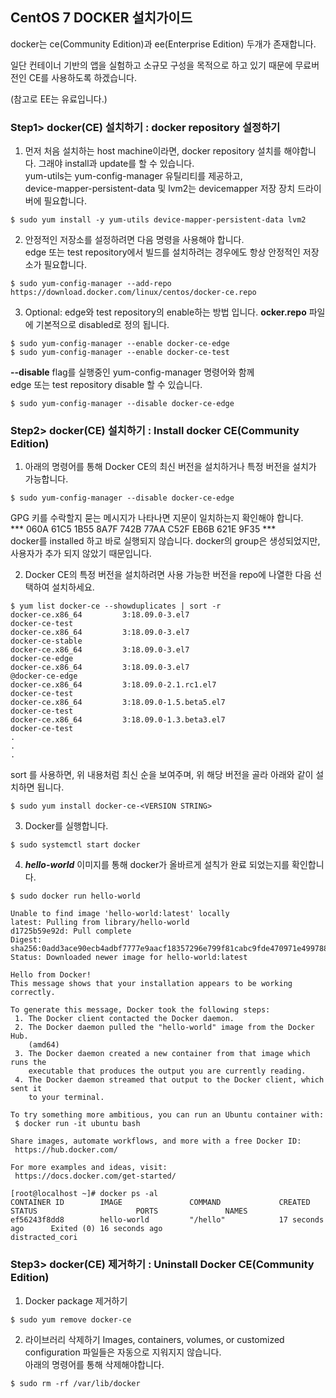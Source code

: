 ## CentOS 7 DOCKER 설치가이드
docker는 ce(Community Edition)과 ee(Enterprise Edition) 두개가 존재합니다.

일단 컨테이너 기반의 앱을 실험하고 소규모 구성을 목적으로 하고 있기 때문에 무료버전인 CE를 사용하도록 하겠습니다. 

(참고로 EE는 유료입니다.)

### Step1> docker(CE) 설치하기 : docker repository 설정하기
1. 먼저 처음 설치하는 host machine이라면, docker repository 설치를 해야합니다. 그래야 install과 update를 할 수 있습니다.  
yum-utils는 yum-config-manager 유틸리티를 제공하고,  
device-mapper-persistent-data 및 lvm2는 devicemapper 저장 장치 드라이버에 필요합니다.
```{.text}
$ sudo yum install -y yum-utils device-mapper-persistent-data lvm2
```  

2. 안정적인 저장소를 설정하려면 다음 명령을 사용해야 합니다.  
edge 또는 test repository에서 빌드를 설치하려는 경우에도 항상 안정적인 저장소가 필요합니다.
```{.text}
$ sudo yum-config-manager --add-repo https://download.docker.com/linux/centos/docker-ce.repo
```  

3. Optional: edge와 test repository의 enable하는 방법 입니다. **ocker.repo** 파일에 기본적으로 disabled로 정의 됩니다.  
```{.text}
$ sudo yum-config-manager --enable docker-ce-edge
$ sudo yum-config-manager --enable docker-ce-test
```
**--disable** flag를 실행중인 yum-config-manager 명령어와 함께  
edge 또는 test repository disable 할 수 있습니다.
```{.text}
$ sudo yum-config-manager --disable docker-ce-edge
```

### Step2> docker(CE) 설치하기 : Install docker CE(Community Edition)
1. 아래의 명령어를 통해 Docker CE의 최신 버전을 설치하거나 특정 버전을 설치가 가능합니다.
```{.text}
$ sudo yum-config-manager --disable docker-ce-edge
```
GPG 키를 수락할지 묻는 메시지가 나타나면 지문이 일치하는지 확인해야 합니다.  
*** 060A 61C5 1B55 8A7F 742B 77AA C52F EB6B 621E 9F35 ***  
docker를 installed 하고 바로 실행되지 않습니다. docker의 group은 생성되었지만, 사용자가 추가 되지 않았기 때문입니다.  

2. Docker CE의 특정 버전을 설치하려면 사용 가능한 버전을 repo에 나열한 다음 선택하여 설치하세요.
```{.text}
$ yum list docker-ce --showduplicates | sort -r
docker-ce.x86_64         3:18.09.0-3.el7                        docker-ce-test
docker-ce.x86_64         3:18.09.0-3.el7                        docker-ce-stable
docker-ce.x86_64         3:18.09.0-3.el7                        docker-ce-edge
docker-ce.x86_64         3:18.09.0-3.el7                        @docker-ce-edge
docker-ce.x86_64         3:18.09.0-2.1.rc1.el7                  docker-ce-test
docker-ce.x86_64         3:18.09.0-1.5.beta5.el7                docker-ce-test
docker-ce.x86_64         3:18.09.0-1.3.beta3.el7                docker-ce-test
.
.
.
```
sort 를 사용하면, 위 내용처럼 최신 순을 보여주며, 위 해당 버전을 골라 아래와 같이 설치하면 됩니다.
```{.text}
$ sudo yum install docker-ce-<VERSION STRING>
```

3. Docker를 실행합니다.  
```{.text}
$ sudo systemctl start docker
```

4. ***hello-world*** 이미지를 통해 docker가 올바르게 설칙가 완료 되었는지를 확인합니다.
```{.text}
$ sudo docker run hello-world

Unable to find image 'hello-world:latest' locally
latest: Pulling from library/hello-world
d1725b59e92d: Pull complete
Digest: sha256:0add3ace90ecb4adbf7777e9aacf18357296e799f81cabc9fde470971e499788
Status: Downloaded newer image for hello-world:latest

Hello from Docker!
This message shows that your installation appears to be working correctly.

To generate this message, Docker took the following steps:
 1. The Docker client contacted the Docker daemon.
 2. The Docker daemon pulled the "hello-world" image from the Docker Hub.
    (amd64)
 3. The Docker daemon created a new container from that image which runs the
    executable that produces the output you are currently reading.
 4. The Docker daemon streamed that output to the Docker client, which sent it
    to your terminal.

To try something more ambitious, you can run an Ubuntu container with:
 $ docker run -it ubuntu bash

Share images, automate workflows, and more with a free Docker ID:
 https://hub.docker.com/

For more examples and ideas, visit:
 https://docs.docker.com/get-started/
 
[root@localhost ~]# docker ps -al
CONTAINER ID        IMAGE               COMMAND             CREATED             STATUS                      PORTS               NAMES
ef56243f8dd8        hello-world         "/hello"            17 seconds ago      Exited (0) 16 seconds ago                       distracted_cori
```

### Step3> docker(CE) 제거하기 : Uninstall Docker CE(Community Edition)
1. Docker package 제거하기
```{.text}
$ sudo yum remove docker-ce
```

2. 라이브러리 삭제하기
Images, containers, volumes, or customized configuration 파일들은 자동으로 지워지지 않습니다.  
아래의 명령어를 통해 삭제해야합니다.
```{.text}
$ sudo rm -rf /var/lib/docker
```
